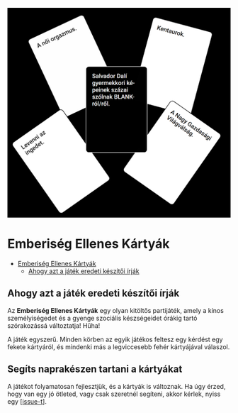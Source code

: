 ![](./public/cah-cover.png)

# Emberiség Ellenes Kártyák

<!-- TOC -->
* [Emberiség Ellenes Kártyák](#emberiség-ellenes-kártyák----egy-partijáték-borzalmas-embereknek)
    * [Ahogy azt a játék eredeti készítői írják](#ahogy-azt-a-játék-eredeti-készítői-írják)
<!-- TOC -->

## Ahogy azt a játék eredeti készítői írják

Az **Emberiség Ellenes Kártyák** egy olyan kitöltős partijáték, amely a kínos személyiségedet és a gyenge szociális készségeidet órákig tartó szórakozássá változtatja! Hűha!

A játék egyszerű. Minden körben az egyik játékos feltesz egy kérdést egy fekete kártyáról, és mindenki más a legviccesebb fehér kártyájával válaszol.

## Segíts naprakészen tartani a kártyákat

A játékot folyamatosan fejlesztjük, és a kártyák is változnak. Ha úgy érzed, hogy van egy jó ötleted, vagy csak szeretnél segíteni, akkor kérlek,
nyiss egy [[issue-t](https://github.com/antalmate12/hungarian-cards-against-humanity/issues)].
